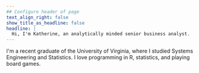 ```yaml
---
## Configure header of page
text_align_right: false
show_title_as_headline: false
headline: |
  Hi, I'm Katherine, an analytically minded senior business analyst.
---
```


<!-- this is a subheadline -->
I'm a recent graduate of the University of Virginia, where I studied Systems Engineering and Statistics. I love programming in R, statistics, and playing board games.


